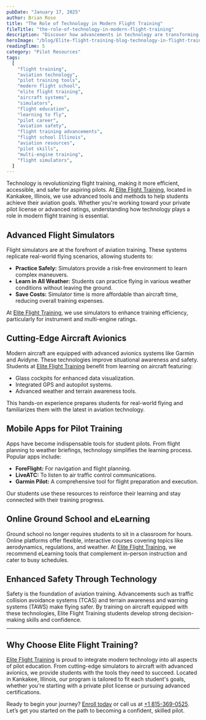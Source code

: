 ```yaml
---
pubDate: "January 17, 2025"
author: Brian Rose
title: "The Role of Technology in Modern Flight Training"
fileTitle: "the-role-of-technology-in-modern-flight-training"
description: "Discover how advancements in technology are transforming flight training, making it more efficient and accessible for aspiring pilots. Learn how Elite Flight Training integrates technology to ensure students receive the highest quality instruction."
heroImage: "/blog/Elite-flight-training-blog-technology-in-flight-training-caleb-woods-unsplash.webp"
readingTime: 5
category: "Pilot Resources"
tags:
  [
    "flight training",
    "aviation technology",
    "pilot training tools",
    "modern flight school",
    "elite flight training",
    "aircraft systems",
    "simulators",
    "flight education",
    "learning to fly",
    "pilot career",
    "aviation safety",
    "flight training advancements",
    "flight school Illinois",
    "aviation resources",
    "pilot skills",
    "multi-engine training",
    "flight simulators",
  ]
---
```


Technology is revolutionizing flight training, making it more efficient, accessible, and safer for aspiring pilots. At [Elite Flight Training](https://eliteproaviation.com/), located in Kankakee, Illinois, we use advanced tools and methods to help students achieve their aviation goals. Whether you're working toward your private pilot license or advanced ratings, understanding how technology plays a role in modern flight training is essential.

## Advanced Flight Simulators

Flight simulators are at the forefront of aviation training. These systems replicate real-world flying scenarios, allowing students to:

- **Practice Safely:** Simulators provide a risk-free environment to learn complex maneuvers.
- **Learn in All Weather:** Students can practice flying in various weather conditions without leaving the ground.
- **Save Costs:** Simulator time is more affordable than aircraft time, reducing overall training expenses.

At [Elite Flight Training](https://eliteproaviation.com/flight-training/), we use simulators to enhance training efficiency, particularly for instrument and multi-engine ratings.

## Cutting-Edge Aircraft Avionics

Modern aircraft are equipped with advanced avionics systems like Garmin and Avidyne. These technologies improve situational awareness and safety. Students at [Elite Flight Training](https://eliteproaviation.com/flight-training/) benefit from learning on aircraft featuring:

- Glass cockpits for enhanced data visualization.
- Integrated GPS and autopilot systems.
- Advanced weather and terrain awareness tools.

This hands-on experience prepares students for real-world flying and familiarizes them with the latest in aviation technology.

## Mobile Apps for Pilot Training

Apps have become indispensable tools for student pilots. From flight planning to weather briefings, technology simplifies the learning process. Popular apps include:

- **ForeFlight:** For navigation and flight planning.
- **LiveATC:** To listen to air traffic control communications.
- **Garmin Pilot:** A comprehensive tool for flight preparation and execution.

Our students use these resources to reinforce their learning and stay connected with their training progress.

## Online Ground School and eLearning

Ground school no longer requires students to sit in a classroom for hours. Online platforms offer flexible, interactive courses covering topics like aerodynamics, regulations, and weather. At [Elite Flight Training](https://eliteproaviation.com/), we recommend eLearning tools that complement in-person instruction and cater to busy schedules.

## Enhanced Safety Through Technology

Safety is the foundation of aviation training. Advancements such as traffic collision avoidance systems (TCAS) and terrain awareness and warning systems (TAWS) make flying safer. By training on aircraft equipped with these technologies, Elite Flight Training students develop strong decision-making skills and confidence.

---

## Why Choose Elite Flight Training?

[Elite Flight Training](https://eliteproaviation.com/) is proud to integrate modern technology into all aspects of pilot education. From cutting-edge simulators to aircraft with advanced avionics, we provide students with the tools they need to succeed. Located in Kankakee, Illinois, our program is tailored to fit each student's goals, whether you're starting with a private pilot license or pursuing advanced certifications.

Ready to begin your journey? [Enroll today](https://eliteproaviation.com/enroll-now/) or call us at [+1 815-369-0525](tel:+18153690525). Let’s get you started on the path to becoming a confident, skilled pilot.
